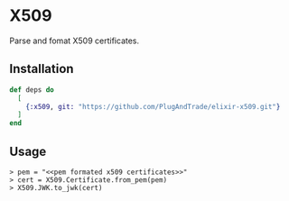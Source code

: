 # X509

Parse and fomat X509 certificates.

## Installation

```elixir
def deps do
  [
    {:x509, git: "https://github.com/PlugAndTrade/elixir-x509.git"}
  ]
end
```

## Usage

```
> pem = "<<pem formated x509 certificates>>"
> cert = X509.Certificate.from_pem(pem)
> X509.JWK.to_jwk(cert)
```
